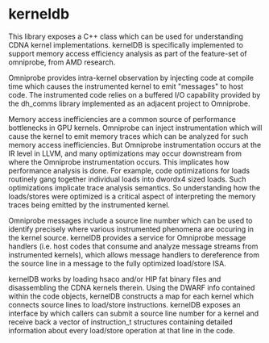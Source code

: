 # kerneldb
This library exposes a C++ class which can be used for understanding CDNA kernel implementations. kernelDB is specifically
implemented to support memory access efficiency analysis as part of the feature-set of omniprobe, from AMD research.

Omniprobe provides intra-kernel observation by injecting code at compile time which causes the instrumented kernel to emit "messages" 
to host code. The instrumented code relies on a buffered I/O capability provided by the dh_comms library implemented as an adjacent project
to Omniprobe. 

Memory access inefficiencies are a common source of performance bottlenecks in GPU kernels. Omniprobe can inject instrumentation which
will cause the kernel to emit memory traces which can be analyzed for such memory access inefficiencies. But Omniprobe instrumentation occurs at the IR
level in LLVM, and many optimizations may occur downstream from where the Omniprobe instrumentation occurs. This implicates how performance
analysis is done. For example, code optimizations for loads routinely gang together individual loads into dwordx4 sized loads. Such optimizations
implicate trace analysis semantics. So understanding how the loads/stores were optimized is a critical aspect of interpreting the memory traces being 
emitted by the instrumented kernel.

Omniprobe messages include a source line number which can be used to identify precisely where various instrumented phenomena are occuring
in the kernel source. kernelDB provides a service for Omniprobe message handlers (i.e. host codes that consume and analyze message streams
from instrumented kernels), which allows message handlers to dereference from the source line in a message to the fully optimized load/store ISA.

kernelDB works by loading hsaco and/or HIP fat binary files and disassembling the CDNA kernels therein. Using the DWARF info contained within
the code objects, kernelDB constructs a map for each kernel which connects source lines to load/store instructions. kernelDB exposes an interface by
which callers can submit a source line number for a kernel and receive back a vector of instruction_t structures containing detailed information
about every load/store operation at that line in the code.
